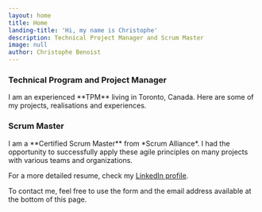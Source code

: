 ```yaml
---
layout: home
title: Home
landing-title: 'Hi, my name is Christophe'
description: Technical Project Manager and Scrum Master
image: null
author: Christophe Benoist
---
```


<h3>Technical Program and Project Manager</h3>
<p>I am an experienced **TPM** living in Toronto, Canada. Here are some of my projects, realisations and experiences.</p>

<h3>Scrum Master</h3>
<p>I am a **Certified Scrum Master** from *Scrum Alliance*. I had the opportunity to successfully apply these agile principles on many projects with various teams and organizations.</p>

For a more detailed resume, check my <a href="https://www.linkedin.com/in/christophebenoist/" target="_blank">LinkedIn profile</a>.

To contact me, feel free to use the form and the email address available at the bottom of this page.